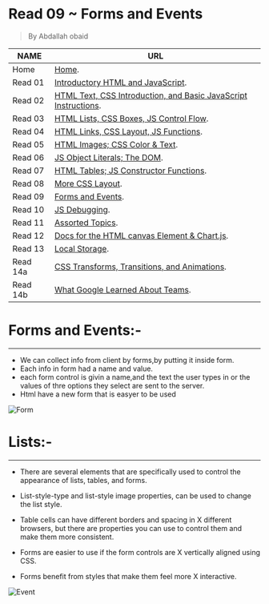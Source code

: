 # Read 09 ~ Forms and Events
> By Abdallah obaid

**NAME** | **URL**
------------------ | -------------
Home    | [Home](https://abdallah-obaid.github.io/reading-notes/).
 Read 01     | [Introductory HTML and JavaScript](https://abdallah-obaid.github.io/reading-notes/class-01).
 Read 02     | [HTML Text, CSS Introduction, and Basic JavaScript Instructions](https://abdallah-obaid.github.io/reading-notes/class-02).
 Read 03     | [HTML Lists, CSS Boxes, JS Control Flow](https://abdallah-obaid.github.io/reading-notes/class-03).
 Read 04     | [HTML Links, CSS Layout, JS Functions](https://abdallah-obaid.github.io/reading-notes/class-04).
 Read 05     | [HTML Images; CSS Color & Text](https://abdallah-obaid.github.io/reading-notes/class-05).
 Read 06     | [JS Object Literals; The DOM](https://abdallah-obaid.github.io/reading-notes/class-06).
 Read 07     | [HTML Tables; JS Constructor Functions](https://abdallah-obaid.github.io/reading-notes/class-07).
 Read 08     | [More CSS Layout](https://abdallah-obaid.github.io/reading-notes/class-08).
 Read 09     | [Forms and Events](https://abdallah-obaid.github.io/reading-notes/class-09).
 Read 10     | [JS Debugging](https://abdallah-obaid.github.io/reading-notes/class-10).
 Read 11     | [Assorted Topics](https://abdallah-obaid.github.io/reading-notes/class-11).
 Read 12     | [Docs for the HTML canvas Element & Chart.js](https://abdallah-obaid.github.io/reading-notes/class-12).
 Read 13     | [Local Storage](https://abdallah-obaid.github.io/reading-notes/).
 Read 14a    | [CSS Transforms, Transitions, and Animations](https://abdallah-obaid.github.io/reading-notes/).
 Read 14b    | [What Google Learned About Teams](https://abdallah-obaid.github.io/reading-notes/).

# Forms and Events:-
----------------------------------
* We can collect info from client by forms,by putting it inside form.
* Each info in form had a name and value.
* each form control is givin a name,and the text the user types in or the values of thre options they select are sent to the server.
* Html have a new form that is easyer to be used


![Form](https://assets.wordpress.envato-static.com/uploads/2014/09/subtly-animated-forms-thumb.gif)


# Lists:-
----------------------------------
* There are several elements that are specifically used to control the appearance of lists, tables, and forms.
* List-style-type and list-style image properties, can be used to change the list style.

* Table cells can have different borders and spacing in  X different browsers, but there are properties you can use to control them and make them more consistent.
* Forms are easier to use if the form controls are  X vertically aligned using CSS.
* Forms benefit from styles that make them feel more  X interactive.


![Event](https://miro.medium.com/max/1600/1*iHhUyO4DliDwa6x_cO5E3A.gif)